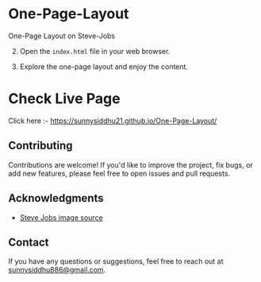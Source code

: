 # One-Page-Layout
One-Page Layout on Steve-Jobs

2. Open the `index.html` file in your web browser.

3. Explore the one-page layout and enjoy the content.

# Check Live Page 
Click here :- https://sunnysiddhu21.github.io/One-Page-Layout/

## Contributing

Contributions are welcome! If you'd like to improve the project, fix bugs, or add new features, please feel free to open issues and pull requests.



## Acknowledgments

- [Steve Jobs image source](https://github.com/sunnysiddhu21/One-Page-Layout/blob/main/images/Steve%20Jobs%20Wallpaper.jpeg)

## Contact

If you have any questions or suggestions, feel free to reach out at sunnysiddhu886@gmail.com.

